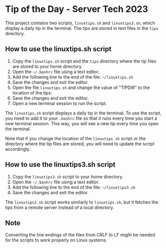 # Tip of the Day - Server Tech 2023

This project contains two scripts, `linuxtips.sh` and `linuxtips3.sh`, which display a daily tip in the terminal. The tips are stored in text files in the `tips` directory.

## How to use the linuxtips.sh script

1. Copy the `linuxtips.sh` script and the `tips` directory where the tip files are stored to your home directory.
2. Open the `~/.bashrc` file using a text editor.
3. Add the following line to the end of the file: `~/linuxtips.sh`
4. Save the changes and exit the editor.
5. Open the file `linuxtips.sh` and change the value of "TIPDIR" to the location of the tips.
6. Save the changes and exit the editor.
7. Open a new terminal session to run the script.

The `linuxtips.sh` script displays a daily tip in the terminal. To use the script, you need to add it to your `.bashrc` file so that it runs every time you start a new terminal session. This way, you will see a new tip every time you open the terminal.

Note that if you change the location of the `linuxtips.sh` script or the directory where the tip files are stored, you will need to update the script accordingly.

## How to use the linuxtips3.sh script

1. Copy the `linuxtips3.sh` script to your home directory.
2. Open the `~/.bashrc` file using a text editor.
3. Add the following line to the end of the file: `~/linuxtips3.sh`
4. Save the changes and exit the editor.

The `linuxtips3.sh` script works similarly to `linuxtips.sh`, but it fetches the tips from a remote server instead of a local directory.

## Note

Converting the line endings of the files from CRLF to LF might be needed for the scripts to work properly on Linux systems.
